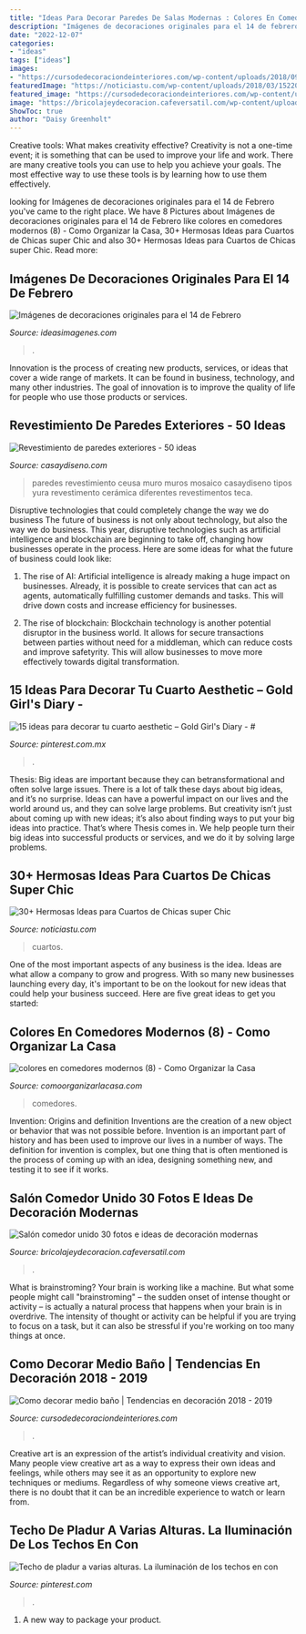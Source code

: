 ```yaml
---
title: "Ideas Para Decorar Paredes De Salas Modernas : Colores En Comedores Modernos (8)"
description: "Imágenes de decoraciones originales para el 14 de febrero"
date: "2022-12-07"
categories:
- "ideas"
tags: ["ideas"]
images:
- "https://cursodedecoraciondeinteriores.com/wp-content/uploads/2018/09/accesorios-decorativos-para-un-medio-bano-4.jpg"
featuredImage: "https://noticiastu.com/wp-content/uploads/2018/03/1522018877108.jpg"
featured_image: "https://cursodedecoraciondeinteriores.com/wp-content/uploads/2018/09/accesorios-decorativos-para-un-medio-bano-4.jpg"
image: "https://bricolajeydecoracion.cafeversatil.com/wp-content/uploads/2018/02/01_guetzli.jpg"
ShowToc: true
author: "Daisy Greenholt"
---
```



Creative tools: What makes creativity effective?
Creativity is not a one-time event; it is something that can be used to improve your life and work. There are many creative tools you can use to help you achieve your goals. The most effective way to use these tools is by learning how to use them effectively.

	

		
looking for Imágenes de decoraciones originales para el 14 de Febrero you've came to the right place. We have 8 Pictures about Imágenes de decoraciones originales para el 14 de Febrero like colores en comedores modernos (8) - Como Organizar la Casa, 30+ Hermosas Ideas para Cuartos de Chicas super Chic and also 30+ Hermosas Ideas para Cuartos de Chicas super Chic. Read more:
		
    
## Imágenes De Decoraciones Originales Para El 14 De Febrero

<img loading=lazy src="https://ideasimagenes.com/wp-content/uploads/2015/02/images4.jpg" onerror="this.onerror=null;this.src='https://tse2.mm.bing.net/th?id=OIP.MEV4MrPMXttG_EuFrcF4bQAAAA&amp;pid=15.1';" alt="Imágenes de decoraciones originales para el 14 de Febrero">

_Source: ideasimagenes.com_

>. 

	

Innovation is the process of creating new products, services, or ideas that cover a wide range of markets. It can be found in business, technology, and many other industries. The goal of innovation is to improve the quality of life for people who use those products or services.

    
## Revestimiento De Paredes Exteriores - 50 Ideas

<img loading=lazy src="https://casaydiseno.com/wp-content/uploads/2015/05/muro-mosaico-dos-arboles.jpg" onerror="this.onerror=null;this.src='https://tse3.mm.bing.net/th?id=OIP.TFXykn5G5n9lMrqim-tO9AHaFj&amp;pid=15.1';" alt="Revestimiento de paredes exteriores - 50 ideas">

_Source: casaydiseno.com_

>paredes revestimiento ceusa muro muros mosaico casaydiseno tipos yura revestimento cerámica diferentes revestimentos teca. 

	

Disruptive technologies that could completely change the way we do business
The future of business is not only about technology, but also the way we do business. This year, disruptive technologies such as artificial intelligence and blockchain are beginning to take off, changing how businesses operate in the process. Here are some ideas for what the future of business could look like:
1. The rise of AI: Artificial intelligence is already making a huge impact on businesses. Already, it is possible to create services that can act as agents, automatically fulfilling customer demands and tasks. This will drive down costs and increase efficiency for businesses.

2. The rise of blockchain: Blockchain technology is another potential disruptor in the business world. It allows for secure transactions between parties without need for a middleman, which can reduce costs and improve safetyrity. This will allow businesses to move more effectively towards digital transformation.


    
## 15 Ideas Para Decorar Tu Cuarto Aesthetic – Gold Girl&#039;s Diary - #

<img loading=lazy src="https://i.pinimg.com/736x/d1/7f/0b/d17f0bb9fe574b873005b9f7617180f6.jpg" onerror="this.onerror=null;this.src='https://tse3.mm.bing.net/th?id=OIP.MARsYvXyNebkAX4y_7HU8gHaKM&amp;pid=15.1';" alt="15 ideas para decorar tu cuarto aesthetic – Gold Girl&#039;s Diary - #">

_Source: pinterest.com.mx_

>. 

	

Thesis: Big ideas are important because they can betransformational and often solve large issues.
There is a lot of talk these days about big ideas, and it’s no surprise. Ideas can have a powerful impact on our lives and the world around us, and they can solve large problems. But creativity isn’t just about coming up with new ideas; it’s also about finding ways to put your big ideas into practice. That’s where Thesis comes in. We help people turn their big ideas into successful products or services, and we do it by solving large problems.

    
## 30+ Hermosas Ideas Para Cuartos De Chicas Super Chic

<img loading=lazy src="https://noticiastu.com/wp-content/uploads/2018/03/1522018877108.jpg" onerror="this.onerror=null;this.src='https://tse3.mm.bing.net/th?id=OIP.IsBHn8dsmzW_Du_Q98nJigHaJR&amp;pid=15.1';" alt="30+ Hermosas Ideas para Cuartos de Chicas super Chic">

_Source: noticiastu.com_

>cuartos. 

	

One of the most important aspects of any business is the idea. Ideas are what allow a company to grow and progress. With so many new businesses launching every day, it's important to be on the lookout for new ideas that could help your business succeed. Here are five great ideas to get you started: 

    
## Colores En Comedores Modernos (8) - Como Organizar La Casa

<img loading=lazy src="https://comoorganizarlacasa.com/wp-content/uploads/2016/08/colores-en-comedores-modernos-8.jpg" onerror="this.onerror=null;this.src='https://tse3.mm.bing.net/th?id=OIP.WxsV4W9_FT990tWe1kXcGwHaJ4&amp;pid=15.1';" alt="colores en comedores modernos (8) - Como Organizar la Casa">

_Source: comoorganizarlacasa.com_

>comedores. 

	

Invention: Origins and definition
Inventions are the creation of a new object or behavior that was not possible before. Invention is an important part of history and has been used to improve our lives in a number of ways. The definition for invention is complex, but one thing that is often mentioned is the process of coming up with an idea, designing something new, and testing it to see if it works.

    
## Salón Comedor Unido 30 Fotos E Ideas De Decoración Modernas

<img loading=lazy src="https://bricolajeydecoracion.cafeversatil.com/wp-content/uploads/2018/02/01_guetzli.jpg" onerror="this.onerror=null;this.src='https://tse4.mm.bing.net/th?id=OIP.pB2Z9BIn_pIF96haEp9PMgHaE5&amp;pid=15.1';" alt="Salón comedor unido 30 fotos e ideas de decoración modernas">

_Source: bricolajeydecoracion.cafeversatil.com_

>. 

	

What is brainstroming?
Your brain is working like a machine. But what some people might call "brainstroming" – the sudden onset of intense thought or activity – is actually a natural process that happens when your brain is in overdrive. The intensity of thought or activity can be helpful if you are trying to focus on a task, but it can also be stressful if you're working on too many things at once.

    
## Como Decorar Medio Baño | Tendencias En Decoración 2018 - 2019

<img loading=lazy src="https://cursodedecoraciondeinteriores.com/wp-content/uploads/2018/09/accesorios-decorativos-para-un-medio-bano-4.jpg" onerror="this.onerror=null;this.src='https://tse2.mm.bing.net/th?id=OIP.Go_NbmSCF4vnAzPowYNk0QHaLM&amp;pid=15.1';" alt="Como decorar medio baño | Tendencias en decoración 2018 - 2019">

_Source: cursodedecoraciondeinteriores.com_

>. 

	

Creative art is an expression of the artist’s individual creativity and vision. Many people view creative art as a way to express their own ideas and feelings, while others may see it as an opportunity to explore new techniques or mediums. Regardless of why someone views creative art, there is no doubt that it can be an incredible experience to watch or learn from.

    
## Techo De Pladur A Varias Alturas. La Iluminación De Los Techos En Con

<img loading=lazy src="https://i.pinimg.com/736x/60/f3/60/60f3601ade034f435fb48cf0b649f1b7.jpg" onerror="this.onerror=null;this.src='https://tse2.mm.bing.net/th?id=OIP.GyDv6RwUdCFXhJwWGjF2wgHaJ4&amp;pid=15.1';" alt="Techo de pladur a varias alturas. La iluminación de los techos en con">

_Source: pinterest.com_

>. 

	

1. A new way to package your product.

